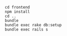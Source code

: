 `cd frontend`  
`npm install`  
`cd ..`  
`bundle`  
`bundle exec rake db:setup`  
`bundle exec rails s`  
